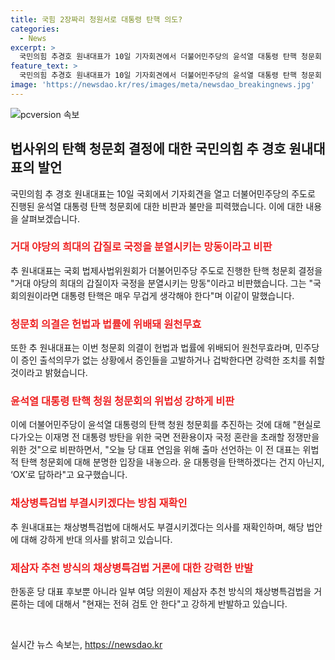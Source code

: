 ```yaml
---
title: 국힘 2장짜리 청원서로 대통령 탄핵 의도?
categories:
  - News
excerpt: >
  국민의힘 추경호 원내대표가 10일 기자회견에서 더불어민주당의 윤석열 대통령 탄핵 청문회 결정을 비판했다. 그는 대통령 탄핵은 국민에게 상처와 갈등을 남길 수 있으며, 청문회 결정은 헌법과 법률을 위반하는 것으로 주장했다. 또한, 이재명 전 대표에게 윤 대통령 탄핵 의사를 밝히라고 요구했고, 채상병특검법 재표결에서 부결시킬 것을 재확인했다. 외에도 여당의 특검안을 거론한 세력을 일축했다.
feature_text: >
  국민의힘 추경호 원내대표가 10일 기자회견에서 더불어민주당의 윤석열 대통령 탄핵 청문회 결정을 비판했다. 그는 대통령 탄핵은 국민에게 상처와 갈등을 남길 수 있으며, 청문회 결정은 헌법과 법률을 위반하는 것으로 주장했다. 또한, 이재명 전 대표에게 윤 대통령 탄핵 의사를 밝히라고 요구했고, 채상병특검법 재표결에서 부결시킬 것을 재확인했다. 외에도 여당의 특검안을 거론한 세력을 일축했다.
image: 'https://newsdao.kr/res/images/meta/newsdao_breakingnews.jpg'
---
```


<p><img src="https://newsdao.kr/res/images/meta/newsdao_breakingnews.jpg" alt="pcversion 속보" /></p>

<h2 data-ke-size="size26">법사위의 탄핵 청문회 결정에 대한 국민의힘 추 경호 원내대표의 발언</h2>

<p data-ke-size="size16">국민의힘 추 경호 원내대표는 10일 국회에서 기자회견을 열고 더불어민주당의 주도로 진행된 윤석열 대통령 탄핵 청문회에 대한 비판과 불만을 피력했습니다. 이에 대한 내용을 살펴보겠습니다.</p>

<h3><b><span style="color: #ee2323;">거대 야당의 희대의 갑질로 국정을 분열시키는 망동이라고 비판</span></b></h3>

<p data-ke-size="size16">추 원내대표는 국회 법제사법위원회가 더불어민주당 주도로 진행한 탄핵 청문회 결정을 "거대 야당의 희대의 갑질이자 국정을 분열시키는 망동"이라고 비판했습니다. 그는 "국회의원이라면 대통령 탄핵은 매우 무겁게 생각해야 한다"며 이같이 말했습니다.</p>

<h3><b><span style="color: #ee2323;">청문회 의결은 헌법과 법률에 위배돼 원천무효</span></b></h3>

<p data-ke-size="size16">또한 추 원내대표는 이번 청문회 의결이 헌법과 법률에 위배되어 원천무효라며, 민주당이 증인 출석의무가 없는 상황에서 증인들을 고발하거나 겁박한다면 강력한 조치를 취할 것이라고 밝혔습니다.</p>

<h3><b><span style="color: #ee2323;">윤석열 대통령 탄핵 청원 청문회의 위법성 강하게 비판</span></b></h3>

<p data-ke-size="size16">이에 더불어민주당이 윤석열 대통령의 탄핵 청원 청문회를 추진하는 것에 대해 "현실로 다가오는 이재명 전 대통령 방탄을 위한 국면 전환용이자 국정 혼란을 초래할 정쟁만을 위한 것"으로 비판하면서, "오늘 당 대표 연임을 위해 출마 선언하는 이 전 대표는 위법적 탄핵 청문회에 대해 분명한 입장을 내놓으라. 윤 대통령을 탄핵하겠다는 건지 아닌지, ‘OX’로 답하라"고 요구했습니다.</p>

<h3><b><span style="color: #ee2323;">채상병특검법 부결시키겠다는 방침 재확인</span></b></h3>

<p data-ke-size="size16">추 원내대표는 채상병특검법에 대해서도 부결시키겠다는 의사를 재확인하며, 해당 법안에 대해 강하게 반대 의사를 밝히고 있습니다.</p>

<h3><b><span style="color: #ee2323;">제삼자 추천 방식의 채상병특검법 거론에 대한 강력한 반발</span></b></h3>

<p data-ke-size="size16">한동훈 당 대표 후보뿐 아니라 일부 여당 의원이 제삼자 추천 방식의 채상병특검법을 거론하는 데에 대해서 "현재는 전혀 검토 안 한다"고 강하게 반발하고 있습니다.</p>

<p data-ke-size="size16">&nbsp;</p>
실시간 뉴스 속보는, <a href="https://newsdao.kr" rel="dofollow">https://newsdao.kr</a>



